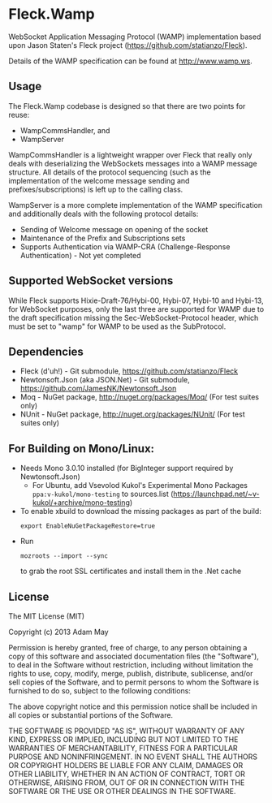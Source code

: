Fleck.Wamp
==========

WebSocket Application Messaging Protocol (WAMP) implementation based upon Jason Staten's Fleck project (https://github.com/statianzo/Fleck).

Details of the WAMP specification can be found at http://www.wamp.ws.

## Usage ##

The Fleck.Wamp codebase is designed so that there are two points for reuse:
- WampCommsHandler, and
- WampServer

WampCommsHandler is a lightweight wrapper over Fleck that really only deals with deserializing the WebSockets messages into a WAMP message structure. All details of the protocol sequencing (such as the implementation of the welcome message sending and prefixes/subscriptions) is left up to the calling class.

WampServer is a more complete implementation of the WAMP specification and additionally deals with the following protocol details:
- Sending of Welcome message on opening of the socket
- Maintenance of the Prefix and Subscriptions sets
- Supports Authentication via WAMP-CRA (Challenge-Response Authentication) - Not yet completed

## Supported WebSocket versions ##
While Fleck supports Hixie-Draft-76/Hybi-00, Hybi-07, Hybi-10 and Hybi-13, for WebSocket purposes, only the last three are supported for WAMP due to the draft specification missing the Sec-WebSocket-Protocol header, which must be set to "wamp" for WAMP to be used as the SubProtocol.

## Dependencies ##
- Fleck (d'uh!) - Git submodule, https://github.com/statianzo/Fleck
- Newtonsoft.Json (aka JSON.Net) - Git submodule, https://github.com/JamesNK/Newtonsoft.Json
- Moq - NuGet package, http://nuget.org/packages/Moq/ (For test suites only)
- NUnit - NuGet package, http://nuget.org/packages/NUnit/ (For test suites only)

## For Building on Mono/Linux: ##
- Needs Mono 3.0.10 installed (for BigInteger support required by Newtonsoft.Json)
  - For Ubuntu, add Vsevolod Kukol's Experimental Mono Packages ```ppa:v-kukol/mono-testing``` to sources.list (https://launchpad.net/~v-kukol/+archive/mono-testing)
- To enable xbuild to download the missing packages as part of the build:
  ```
  export EnableNuGetPackageRestore=true
  ```
- Run 
  ```
  mozroots --import --sync
  ```
  to grab the root SSL certificates and install them in the .Net cache

## License ##

The MIT License (MIT)

Copyright (c) 2013 Adam May

Permission is hereby granted, free of charge, to any person obtaining a copy
of this software and associated documentation files (the "Software"), to deal
in the Software without restriction, including without limitation the rights
to use, copy, modify, merge, publish, distribute, sublicense, and/or sell
copies of the Software, and to permit persons to whom the Software is
furnished to do so, subject to the following conditions:

The above copyright notice and this permission notice shall be included in
all copies or substantial portions of the Software.

THE SOFTWARE IS PROVIDED "AS IS", WITHOUT WARRANTY OF ANY KIND, EXPRESS OR
IMPLIED, INCLUDING BUT NOT LIMITED TO THE WARRANTIES OF MERCHANTABILITY,
FITNESS FOR A PARTICULAR PURPOSE AND NONINFRINGEMENT. IN NO EVENT SHALL THE
AUTHORS OR COPYRIGHT HOLDERS BE LIABLE FOR ANY CLAIM, DAMAGES OR OTHER
LIABILITY, WHETHER IN AN ACTION OF CONTRACT, TORT OR OTHERWISE, ARISING FROM,
OUT OF OR IN CONNECTION WITH THE SOFTWARE OR THE USE OR OTHER DEALINGS IN
THE SOFTWARE.
